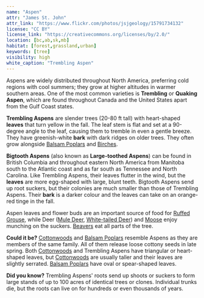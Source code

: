 ```yaml
---
name: "Aspen"
attr: "James St. John"
attr_link: "https://www.flickr.com/photos/jsjgeology/15791734132"
license: "CC BY"
license_link: "https://creativecommons.org/licenses/by/2.0/"
location: [bc,ab,sk,mb]
habitat: [forest,grassland,urban]
keywords: [tree]
visibility: high
white_caption: "Trembling Aspen"
---
```

Aspens are widely distributed throughout North America, preferring cold regions with cool summers; they grow at higher altitudes in warmer southern areas. One of the most common varieties is **Trembling** or **Quaking Aspen**, which are found throughout Canada and the United States apart from the Gulf Coast states.

**Trembling Aspens** are slender trees (20-80 ft tall) with heart-shaped **leaves** that turn yellow in the fall. The leaf stem is flat and set at a 90-degree angle to the leaf, causing them to tremble in even a gentle breeze. They have greenish-white **bark** with dark ridges on older trees. They often grow alongside [Balsam Poplars](/trees/balpop/) and [Birches](/trees/birch/).

**Bigtooth Aspens** (also known as **Large-toothed Aspens**) can be found in British Columbia and throughout eastern North America from Manitoba south to the Atlantic coast and as far south as Tennessee and North Carolina. Like Trembling Aspens, their leaves flutter in the wind, but the **leaves** are more egg-shaped with large, blunt teeth. Bigtooth Aspens send up root suckers, but their colonies are much smaller than those of Trembling Aspens. Their **bark** is a darker colour and the leaves can take on an orange-red tinge in the fall.

Aspen leaves and flower buds are an important source of food for [Ruffed Grouse](/birds/rufgrouse/), while Deer ([Mule Deer](/animals/muledeer/), [White-tailed Deer](/animals/whtdeer/)) and [Moose](/animals/moose/) enjoy munching on the suckers. [Beavers](/animals/beaver/) eat all parts of the tree.

**Could it be?** [Cottonwoods](/trees/cotton/) and [Balsam Poplars](/trees/balpop/) resemble Aspens as they are members of the same family. All of them release loose cottony seeds in late spring.  Both [Cottonwoods](/trees/cotton/) and Trembling Aspens have triangular or heart-shaped leaves, but [Cottonwoods](/trees/cotton/) are usually taller and their leaves are slightly serrated. [Balsam Poplars](/trees/balpop/) have oval or spear-shaped leaves.

**Did you know?** Trembling Aspens' roots send up shoots or suckers to form large stands of up to 100 acres of identical trees or clones. Individual trunks die, but the roots can live on for hundreds or even thousands of years.
